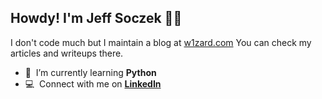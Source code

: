 ## Howdy! I'm Jeff Soczek 👨‍🚀

I don't code much but I maintain a blog at [w1zard.com]
You can check my articles and writeups there.

- :seedling: &nbsp;I’m currently learning **Python**
- :computer: &nbsp;Connect with me on **[LinkedIn]**

<!-- links -->
[w1zard.com]: https://w1zard.com/
[linkedin]: https://www.linkedin.com/in/jsoczek "Jefferson Soczek on LinkedIn"
